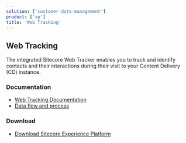 ```yaml
---
solution: ['customer-data-management']
product: ['xp']
title: 'Web Tracking'
---
```


## Web Tracking

The integrated Sitecore Web Tracker enables you to track and identify contacts and their interactions during their visit to your Content Delivery (CD) instance.

### Documentation

- [Web Tracking Documentation](https://doc.sitecore.com/xp/en/developers/101/sitecore-experience-platform/web-tracking.html)
- [Data flow and process](https://doc.sitecore.com/xp/en/developers/101/platform-administration-and-architecture/tracking-and-personalization.html)

### Download

- [Download Sitecore Experience Platform](/downloads/Sitecore_Experience_Platform)
